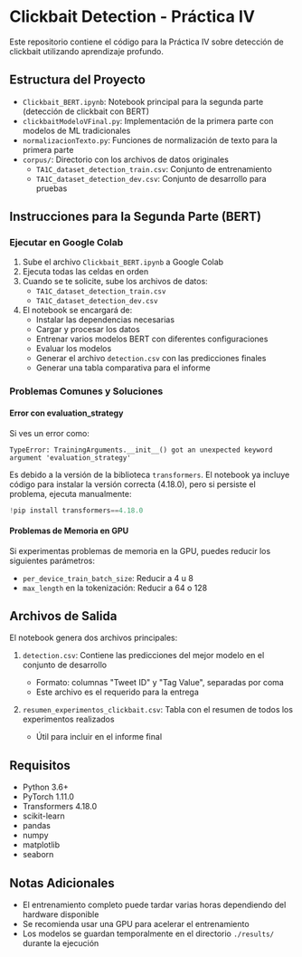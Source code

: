 # Clickbait Detection - Práctica IV

Este repositorio contiene el código para la Práctica IV sobre detección de clickbait utilizando aprendizaje profundo.

## Estructura del Proyecto

- `Clickbait_BERT.ipynb`: Notebook principal para la segunda parte (detección de clickbait con BERT)
- `clickbaitModeloVFinal.py`: Implementación de la primera parte con modelos de ML tradicionales
- `normalizacionTexto.py`: Funciones de normalización de texto para la primera parte
- `corpus/`: Directorio con los archivos de datos originales
  - `TA1C_dataset_detection_train.csv`: Conjunto de entrenamiento
  - `TA1C_dataset_detection_dev.csv`: Conjunto de desarrollo para pruebas

## Instrucciones para la Segunda Parte (BERT)

### Ejecutar en Google Colab

1. Sube el archivo `Clickbait_BERT.ipynb` a Google Colab
2. Ejecuta todas las celdas en orden
3. Cuando se te solicite, sube los archivos de datos:
   - `TA1C_dataset_detection_train.csv`
   - `TA1C_dataset_detection_dev.csv`
4. El notebook se encargará de:
   - Instalar las dependencias necesarias
   - Cargar y procesar los datos
   - Entrenar varios modelos BERT con diferentes configuraciones
   - Evaluar los modelos
   - Generar el archivo `detection.csv` con las predicciones finales
   - Generar una tabla comparativa para el informe

### Problemas Comunes y Soluciones

#### Error con evaluation_strategy

Si ves un error como:
```
TypeError: TrainingArguments.__init__() got an unexpected keyword argument 'evaluation_strategy'
```

Es debido a la versión de la biblioteca `transformers`. El notebook ya incluye código para instalar la versión correcta (4.18.0), pero si persiste el problema, ejecuta manualmente:

```python
!pip install transformers==4.18.0
```

#### Problemas de Memoria en GPU

Si experimentas problemas de memoria en la GPU, puedes reducir los siguientes parámetros:
- `per_device_train_batch_size`: Reducir a 4 u 8
- `max_length` en la tokenización: Reducir a 64 o 128

## Archivos de Salida

El notebook genera dos archivos principales:

1. `detection.csv`: Contiene las predicciones del mejor modelo en el conjunto de desarrollo
   - Formato: columnas "Tweet ID" y "Tag Value", separadas por coma
   - Este archivo es el requerido para la entrega

2. `resumen_experimentos_clickbait.csv`: Tabla con el resumen de todos los experimentos realizados
   - Útil para incluir en el informe final

## Requisitos

- Python 3.6+
- PyTorch 1.11.0
- Transformers 4.18.0
- scikit-learn
- pandas
- numpy
- matplotlib
- seaborn

## Notas Adicionales

- El entrenamiento completo puede tardar varias horas dependiendo del hardware disponible
- Se recomienda usar una GPU para acelerar el entrenamiento
- Los modelos se guardan temporalmente en el directorio `./results/` durante la ejecución
